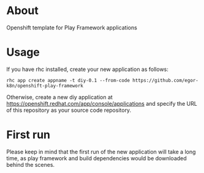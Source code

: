 About
================================================================================

Openshift template for Play Framework applications

Usage
================================================================================

If you have rhc installed, create your new application as follows:

```
rhc app create appname -t diy-0.1 --from-code https://github.com/egor-k8n/openshift-play-framework
```

Otherwise, create a new diy application at https://openshift.redhat.com/app/console/applications
and specify the URL of this repository as your source code repository.

First run
================================================================================

Please keep in mind that the first run of the new application will take a long time,
as play framework and build dependencies would be downloaded behind the scenes.
